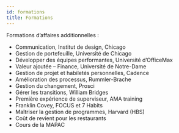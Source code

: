 ```yaml
---
id: formations
title: Formations
---
```


Formations d’affaires additionnelles :

- Communication, Institut de design, Chicago
- Gestion de portefeuille, Université de Chicago
- Développer des équipes performantes, Université d’OfficeMax
- Valeur ajoutée – Finance, Université de Notre-Dame
- Gestion de projet et habiletés personnelles, Cadence
- Amélioration des processus, Rummler-Brache
- Gestion du changement, Prosci
- Gérer les transitions, William Bridges
- Première expérience de superviseur, AMA training
- Franklin Covey, FOCUS et 7 Habits
- Maîtriser la gestion de programmes, Harvard (HBS)
- Coût de revient pour les restaurants
- Cours de la MAPAC

